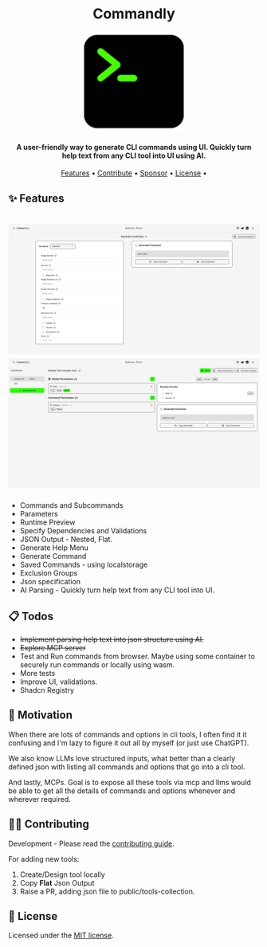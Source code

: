 <div align="center">
    <h1>Commandly</h1>
    <img src="public/apple-touch-icon.png" alt="commandly" width="200px">
</div>

<h4 align="center">A user-friendly way to generate CLI commands using UI. Quickly turn help text from any CLI tool into UI using AI.</h4>
     
<p align="center">
  <a href="#features">Features</a> •
  <a href="#contributing">Contribute</a> •
  <a href="https://buymeacoffee.com/divyeshio" target="_blank">Sponsor</a> •
  <a href="#license">License</a> •
</p>

## ✨ Features

<h1 align="center">
  <img src="public/images/ui.png" alt="commandly-ui" width="720px">
  <img src="public/images/tool-editor.png" alt="commandly-tool-editor" width="720px">
  <br>
</h1>

- Commands and Subcommands
- Parameters
- Runtime Preview
- Specify Dependencies and Validations
- JSON Output - Nested, Flat.
- Generate Help Menu
- Generate Command
- Saved Commands - using localstorage
- Exclusion Groups
- Json specification
- AI Parsing - Quickly turn help text from any CLI tool into UI.

## 📋 Todos

- ~~Implement parsing help text into json structure using AI.~~
- ~~Explore MCP server~~
- Test and Run commands from browser. Maybe using some container to securely run commands or locally using wasm.
- More tests
- Improve UI, validations.
- Shadcn Registry

## 🎯 Motivation

When there are lots of commands and options in cli tools, I often find it it confusing and I'm lazy to figure it out all by myself (or just use ChatGPT).

We also know LLMs love structured inputs, what better than a clearly defined json with listing all commands and options that go into a cli tool.

And lastly, MCPs. Goal is to expose all these tools via mcp and llms would be able to get all the details of commands and options whenever and wherever required.

## 💪🏻 Contributing

Development - Please read the [contributing guide](/CONTRIBUTING.md).

For adding new tools:

1. Create/Design tool locally
2. Copy **Flat** Json Output
3. Raise a PR, adding json file to public/tools-collection.

## 📜 License

Licensed under the [MIT license](https://github.com/divyeshio/Commandly/blob/main/LICENSE.md).
